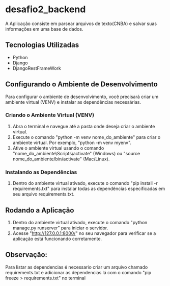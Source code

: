 # desafio2_backend
A Aplicação consiste em parsear arquivos de texto(CNBA) e salvar suas informações  em uma base de dados. 

## Tecnologias Utilizadas

 - Python 
 - Django
 - DjangoRestFrameWork


## Configurando o Ambiente de Desenvolvimento

Para configurar o ambiente de desenvolvimento, você precisará criar um ambiente virtual (VENV) e instalar as dependências necessárias.

### Criando o Ambiente Virtual (VENV)

1. Abra o terminal e navegue até a pasta onde deseja criar o ambiente virtual.
2. Execute o comando "python -m venv nome_do_ambiente" para criar o ambiente virtual. Por exemplo, "python -m venv myenv".
3. Ative o ambiente virtual usando o comando "nome_do_ambiente\Scripts\activate" (Windows) ou "source nome_do_ambiente/bin/activate" (Mac/Linux).

### Instalando as Dependências

1. Dentro do ambiente virtual ativado, execute o comando "pip install -r requirements.txt" para instalar todas as dependências especificadas em seu arquivo requirements.txt.

## Rodando a Aplicação

1. Dentro do ambiente virtual ativado, execute o comando "python manage.py runserver" para iniciar o servidor.
2. Acesse "http://127.0.0.1:8000/" no seu navegador para verificar se a aplicação está funcionando corretamente.

## Observação:
Para listar as dependencias é necessario criar um arquivo chamado requirements.txt e adicionar as dependencias lá com o comando "pip freeze > requirements.txt" no terminal
